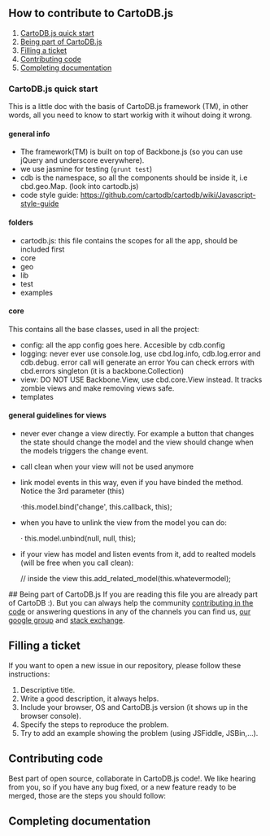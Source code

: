 ## How to contribute to CartoDB.js

1. [CartoDB.js quick start](#cartodbjs-framework-quick-start)
2. [Being part of CartoDB.js](#being-part-of-cartodbjs)
3. [Filling a ticket](#filling-a-ticket)
4. [Contributing code](#contributing-code)
5. [Completing documentation](#completing-documentation)


### CartoDB.js quick start

This is a little doc with the basis of CartoDB.js framework (TM), in other words, all you need to know to start workig with it wihout doing it wrong.

#### general info
 - The framework(TM) is built on top of Backbone.js (so you can use jQuery and underscore everywhere).
 - we use jasmine for testing (```grunt test```)
 - cdb is the namespace, so all the components should be inside it, i.e cbd.geo.Map. (look into cartodb.js)
 - code style guide: https://github.com/cartodb/cartodb/wiki/Javascript-style-guide

#### folders
 - cartodb.js: this file contains the scopes for all the app, should be included first
 - core
 - geo
 - lib
 - test
 - examples

#### core

This contains all the base classes, used in all the project:

 - config: all the app config goes here. Accesible by cdb.config
 - logging: never ever use console.log, use cbd.log.info, cdb.log.error and cdb.debug. error call will generate an error  You can check errors with cbd.errors singleton (it is a backbone.Collection)
 - view: DO NOT USE Backbone.View, use cbd.core.View instead. It tracks zombie views and make removing views safe.
 - templates


#### general guidelines for views

- never ever change a view directly. For example a button that changes the state should change the model and the view should change when the models triggers the change event.

- call clean when your view will not be used anymore

- link model events in this way, even if you have binded the method. Notice the 3rd parameter (this)

  ·this.model.bind('change', this.callback, this);

- when you have to unlink the view from the model you can do:

  · this.model.unbind(null, null, this);

- if your view has model and listen events from it, add to realted models (will be free when you call clean):

  // inside the view
  this.add_related_model(this.whatevermodel);


## Being part of CartoDB.js
If you are reading this file you are already part of CartoDB :). But you can always help the community [contributing in the code](#Contributing-code) or answering questions in any of the channels you can find us, [our google group](https://groups.google.com/forum/#!forum/cartodb) and [stack exchange](http://gis.stackexchange.com/questions/tagged/cartodb).


## Filling a ticket
If you want to open a new issue in our repository, please follow these instructions:

1. Descriptive title.
2. Write a good description, it always helps.
3. Include your browser, OS and CartoDB.js version (it shows up in the browser console).
4. Specify the steps to reproduce the problem.
5. Try to add an example showing the problem (using JSFiddle, JSBin,...).


## Contributing code
Best part of open source, collaborate in CartoDB.js code!. We like hearing from you, so if you have any bug fixed, or a new feature ready to be merged, those are the steps you should follow:


## Completing documentation

